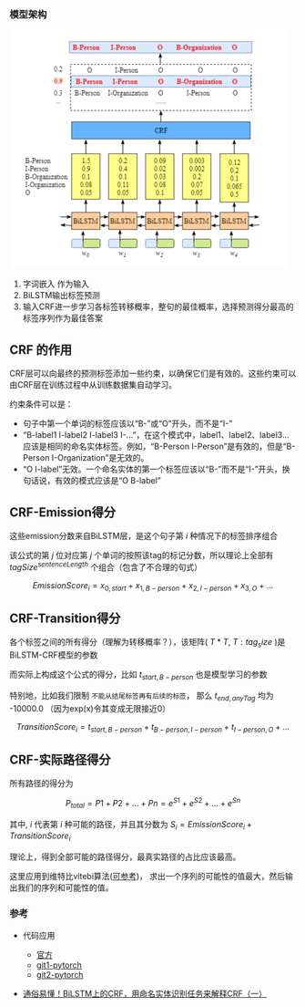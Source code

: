 

### 模型架构

![img.png](img.png)

1. 字词嵌入 作为输入
2. BiLSTM输出标签预测
3. 输入CRF进一步学习各标签转移概率，整句的最佳概率，选择预测得分最高的标签序列作为最佳答案


## CRF 的作用

CRF层可以向最终的预测标签添加一些约束，以确保它们是有效的。这些约束可以由CRF层在训练过程中从训练数据集自动学习。

约束条件可以是：
- 句子中第一个单词的标签应该以“B-”或“O”开头，而不是“I-”
- “B-label1 I-label2 I-label3 I-…”，在这个模式中，label1、label2、label3…应该是相同的命名实体标签。例如，“B-Person I-Person”是有效的，但是“B-Person I-Organization”是无效的。
- “O I-label”无效。一个命名实体的第一个标签应该以“B-”而不是“I-”开头，换句话说，有效的模式应该是“O B-label”

## CRF-Emission得分
这些emission分数来自BiLSTM层，是这个句子第 $i$ 种情况下的标签排序组合

该公式的第 $j$ 位对应第 $j$ 个单词的按照该tag的标记分数，所以理论上全部有 $tagSize^{sentenceLength}$ 个组合（包含了不合理的句式）

$$ EmissionScore_ {i} = x_ {0, start} + x_ {1, B-person} + x_ {2, I-person} + x_ {3, O} + ...$$

## CRF-Transition得分
各个标签之间的所有得分（理解为转移概率？），该矩阵( $T * T$, $T: tag_size$ )是BiLSTM-CRF模型的参数

而实际上构成这个公式的得分，比如 $t_ {start, B-person}$ 也是模型学习的参数

特别地，比如我们限制 `不能从结尾标签再有后续的标签`， 那么 $t_ {end, anyTag}$ 均为 -10000.0 （因为exp(x)令其变成无限接近0）

$$ TransitionScore_ {i} = t_ {start, B-person} + t_ {B-person, I-person} + t_ {I-person, O} + ...$$

## CRF-实际路径得分

所有路径的得分为

$$ P_ {total} = P1 + P2 + ... + Pn = e^{S1} + e^{S2} + ... + e^{Sn} $$

其中, $i$ 代表第 $i$ 种可能的路径，并且其分数为 $S_ {i} = EmissionScore_ {i} + TransitionScore_ {i}$

理论上，得到全部可能的路径得分，最真实路径的占比应该最高。

这里应用到维特比vitebi算法([可参考](https://www.zhihu.com/question/294202922/answer/489485567))，
求出一个序列的可能性的值最大，然后输出我们的序列和可能性的值。

### 参考
- 代码应用
  - [官方](https://pytorch.org/tutorials/beginner/nlp/advanced_tutorial.html)
  - [git1-pytorch](https://github.com/jidasheng/bi-lstm-crf)
  - [git2-pytorch](https://github.com/threelittlemonkeys/lstm-crf-pytorch)

- [通俗易懂！BiLSTM上的CRF，用命名实体识别任务来解释CRF（一）](https://zhuanlan.zhihu.com/p/119254570)
